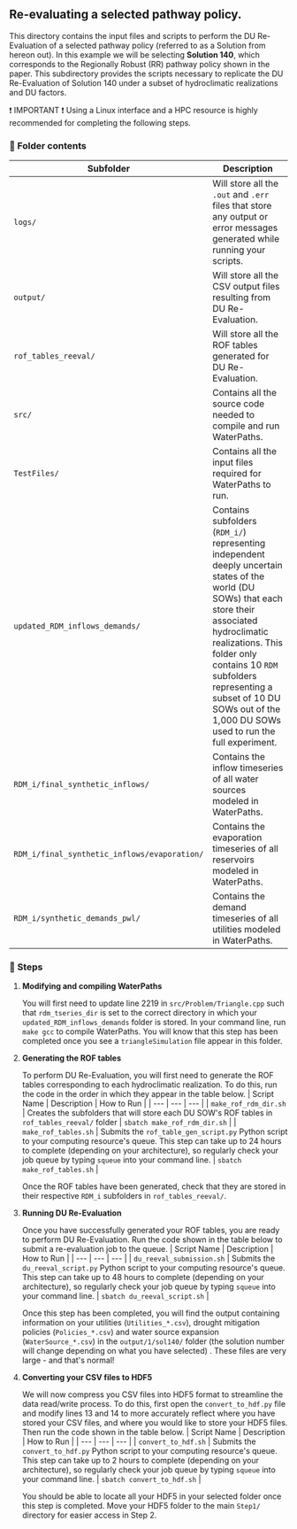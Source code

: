 ## Re-evaluating a selected pathway policy.

This directory contains the input files and scripts to perform the DU Re-Evaluation of a selected pathway policy (referred to as a Solution from hereon out). 
In this example we will be selecting **Solution 140**, which corresponds to the  Regionally Robust (RR) pathway policy shown in the paper. 
This subdirectory provides the scripts necessary to replicate the DU Re-Evaluation of Solution 140 under a subset of hydroclimatic realizations and DU factors.

:exclamation: IMPORTANT :exclamation: Using a Linux interface and a HPC resource is highly recommended for completing the following steps. 

### :open_file_folder: Folder contents

| Subfolder | Description |
| --- | --- |
| `logs/` | Will store all the `.out` and `.err` files that store any output or error messages generated while running your scripts. |
| `output/` | Will store all the CSV output files resulting from DU Re-Evaluation. |
| `rof_tables_reeval/` | Will store all the ROF tables generated for DU Re-Evaluation. |
| `src/` | Contains all the source code needed to compile and run WaterPaths. |
| `TestFiles/` | Contains all the input files required for WaterPaths to run. |
| `updated_RDM_inflows_demands/` | Contains subfolders (`RDM_i/`) representing independent deeply uncertain states of the world (DU SOWs) that each store their associated hydroclimatic realizations. This folder only contains 10 `RDM` subfolders representing a subset of 10 DU SOWs out of the 1,000 DU SOWs used to run the full experiment.  |
| `RDM_i/final_synthetic_inflows/` | Contains the inflow timeseries of all water sources modeled in WaterPaths. |
| `RDM_i/final_synthetic_inflows/evaporation/` | Contains the evaporation timeseries of all reservoirs modeled in WaterPaths. |
| `RDM_i/synthetic_demands_pwl/` | Contains the demand timeseries of all utilities modeled in WaterPaths. |

### :walking: Steps 

1. **Modifying and compiling WaterPaths**

    You will first need to update line 2219 in `src/Problem/Triangle.cpp` such that `rdm_tseries_dir` is set to the correct directory in which your `updated_RDM_inflows_demands` folder is stored. In your command line, run `make gcc` to compile WaterPaths.  You will know that this step has been completed once you see a `triangleSimulation` file appear in this folder.

2. **Generating the ROF tables**

    To perform DU Re-Evaluation, you will first need to generate the ROF tables corresponding to each hydroclimatic realization. To do this, run the code in the order in which they appear in the table below.
    | Script Name | Description | How to Run |
    | --- | --- | --- |
    | `make_rof_rdm_dir.sh` | Creates the subfolders that will store each DU SOW's ROF tables in `rof_tables_reeval/` folder | `sbatch make_rof_rdm_dir.sh` |
    | `make_rof_tables.sh` | Submits the `rof_table_gen_script.py` Python script to your computing resource's queue. This step can take up to 24 hours to complete (depending on your architecture), so regularly check your job queue by typing `squeue` into your command line. | `sbatch make_rof_tables.sh` |

    Once the ROF tables have been generated, check that they are stored in their respective `RDM_i` subfolders in `rof_tables_reeval/`.

3. **Running DU Re-Evaluation**

    Once you have successfully generated your ROF tables, you are ready to perform DU Re-Evaluation. Run the code shown in the table below to submit a re-evaluation job to the queue. 
    | Script Name | Description | How to Run |
    | --- | --- | --- |
    | `du_reeval_submission.sh` | Submits the `du_reeval_script.py` Python script to your computing resource's queue. This step can take up to 48 hours to complete (depending on your architecture), so regularly check your job queue by typing `squeue` into your command line. | `sbatch du_reeval_script.sh` |

    Once this step has been completed, you will find the output containing information on your utilities (`Utilities_*.csv`), drought mitigation policies (`Policies_*.csv`) and water source expansion (`WaterSource_*.csv`) in the `output/1/sol140/` folder (the solution number will change depending on what you have selected) . These files are very large - and that's normal! 

4. **Converting your CSV files to HDF5**

    We will now compress you CSV files into HDF5 format to streamline the data read/write process. To do this, first open the `convert_to_hdf.py` file and modify lines 13 and 14 to more accurately reflect where you have stored your CSV files, and where you would like to store your HDF5 files. Then run the code shown in the table below. 
    | Script Name | Description | How to Run |
    | --- | --- | --- |
    | `convert_to_hdf.sh` | Submits the `convert_to_hdf.py` Python script to your computing resource's queue. This step can take up to 2 hours to complete (depending on your architecture), so regularly check your job queue by typing `squeue` into your command line. | `sbatch convert_to_hdf.sh` |
    
    You should be able to locate all your HDF5 in your selected folder once this step is completed. Move your HDF5 folder to the main `Step1/` directory for easier access in Step 2.